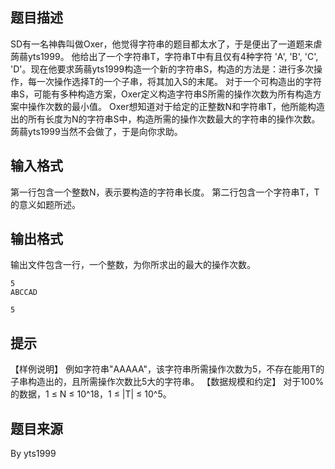 


## 题目描述
SD有一名神犇叫做Oxer，他觉得字符串的题目都太水了，于是便出了一道题来虐蒟蒻yts1999。
他给出了一个字符串T，字符串T中有且仅有4种字符 'A', 'B', 'C', 'D'。现在他要求蒟蒻yts1999构造一个新的字符串S，构造的方法是：进行多次操作，每一次操作选择T的一个子串，将其加入S的末尾。
对于一个可构造出的字符串S，可能有多种构造方案，Oxer定义构造字符串S所需的操作次数为所有构造方案中操作次数的最小值。
Oxer想知道对于给定的正整数N和字符串T，他所能构造出的所有长度为N的字符串S中，构造所需的操作次数最大的字符串的操作次数。
蒟蒻yts1999当然不会做了，于是向你求助。
## 输入格式
第一行包含一个整数N，表示要构造的字符串长度。
第二行包含一个字符串T，T的意义如题所述。
## 输出格式
输出文件包含一行，一个整数，为你所求出的最大的操作次数。

```input1
5
ABCCAD

```

```output1
5
```

## 提示
【样例说明】
例如字符串"AAAAA"，该字符串所需操作次数为5，不存在能用T的子串构造出的，且所需操作次数比5大的字符串。
【数据规模和约定】
对于100%的数据，1 ≤ N ≤ 10^18，1 ≤ |T| ≤ 10^5。
## 题目来源
By yts1999


